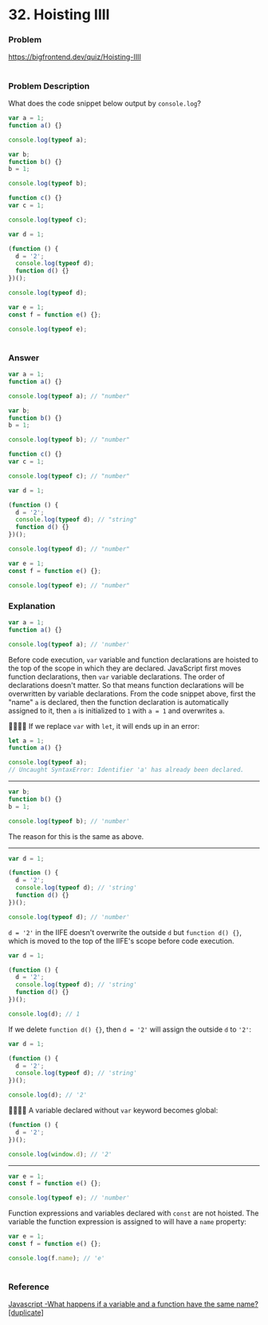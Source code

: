 # 32. Hoisting IIII

### Problem

https://bigfrontend.dev/quiz/Hoisting-IIII

#

### Problem Description

What does the code snippet below output by `console.log`?

```js
var a = 1;
function a() {}

console.log(typeof a);

var b;
function b() {}
b = 1;

console.log(typeof b);

function c() {}
var c = 1;

console.log(typeof c);

var d = 1;

(function () {
  d = '2';
  console.log(typeof d);
  function d() {}
})();

console.log(typeof d);

var e = 1;
const f = function e() {};

console.log(typeof e);
```

#

### Answer

```js
var a = 1;
function a() {}

console.log(typeof a); // "number"

var b;
function b() {}
b = 1;

console.log(typeof b); // "number"

function c() {}
var c = 1;

console.log(typeof c); // "number"

var d = 1;

(function () {
  d = '2';
  console.log(typeof d); // "string"
  function d() {}
})();

console.log(typeof d); // "number"

var e = 1;
const f = function e() {};

console.log(typeof e); // "number"
```

### Explanation

```js
var a = 1;
function a() {}

console.log(typeof a); // 'number'
```

Before code execution, `var` variable and function declarations are hoisted to the top of the scope in which they are declared. JavaScript first moves function declarations, then `var` variable declarations. The order of declarations doesn't matter. So that means function declarations will be overwritten by variable declarations. From the code snippet above, first the "name" `a` is declared, then the function declaration is automatically assigned to it, then `a` is initialized to `1` with `a = 1` and overwrites `a`.

🙋‍♀️🙋‍♂️ If we replace `var` with `let`, it will ends up in an error:

```js
let a = 1;
function a() {}

console.log(typeof a);
// Uncaught SyntaxError: Identifier 'a' has already been declared.
```

---

```js
var b;
function b() {}
b = 1;

console.log(typeof b); // 'number'
```

The reason for this is the same as above.

---

```js
var d = 1;

(function () {
  d = '2';
  console.log(typeof d); // 'string'
  function d() {}
})();

console.log(typeof d); // 'number'
```

`d = '2'` in the IIFE doesn't overwrite the outside `d` but `function d() {}`, which is moved to the top of the IIFE's scope before code execution.

```js
var d = 1;

(function () {
  d = '2';
  console.log(typeof d); // 'string'
  function d() {}
})();

console.log(d); // 1
```

If we delete `function d() {}`, then `d = '2'` will assign the outside `d` to `'2'`:

```js
var d = 1;

(function () {
  d = '2';
  console.log(typeof d); // 'string'
})();

console.log(d); // '2'
```

🙋‍♀️🙋‍♂️ A variable declared without `var` keyword becomes global:

```js
(function () {
  d = '2';
})();

console.log(window.d); // '2'
```

---

```js
var e = 1;
const f = function e() {};

console.log(typeof e); // 'number'
```

Function expressions and variables declared with `const` are not hoisted. The variable the function expression is assigned to will have a `name` property:

```js
var e = 1;
const f = function e() {};

console.log(f.name); // 'e'
```

#

### Reference

[Javascript -What happens if a variable and a function have the same name? [duplicate]](https://stackoverflow.com/questions/45769024/javascript-what-happens-if-a-variable-and-a-function-have-the-same-name)
